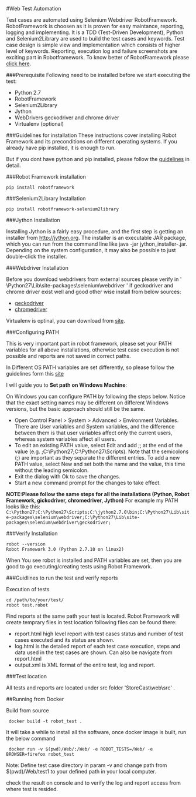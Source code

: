 #Web Test Automation

Test cases are automated using Selenium Webdriver RobotFramework. RobotFramework is choosen
as it is proven for easy maintance, reporting, logging and implementing. It is a TDD (Test-Driven Development),
Python and Selenium2Library are used to build the test cases and keywords.
Test case design is simple view and implementation which consists of higher level of keywords.
Reporting, execution log and failure screenshots are exciting part in Robotframework.
To know better of RobotFramework please [click here](http://robotframework.org/robotframework/#user-guide).

###Prerequisite
Following need to be installed before we start executing the test:
- Python 2.7
- RobotFramework
- Selenium2Library
- Jython
- WebDrivers geckodriver and chrome driver
- Virtualenv (optional)

###Guidelines for installation
These instructions cover installing Robot Framework and its preconditions on different operating systems.
If you already have pip installed, it is enough to run.

But if you dont have python and pip installed, please follow the [guidelines](https://github.com/robotframework/robotframework/blob/master/INSTALL.rst#python-installation) in detail.

###Robot Framework installation

```
pip install robotframework

```

###Selenium2Library Installation

```
pip install robotframework-selenium2library

```

###Jython Installation

Installing Jython is a fairly easy procedure, and the first step is getting an installer from http://jython.org.
The installer is an executable JAR package, which you can run from the command line like java -jar jython_installer-<version>.jar.
Depending on the system configuration, it may also be possible to just double-click the installer.

###Webdriver Installation

Before you download webdrivers from external sources please verify in ' \Python27\Lib\site-packages\selenium\webdriver '
if geckodriver and chrome driver exist well and good other wise install from below sources:

- [geckodriver](https://github.com/mozilla/geckodriver/releases)
- [chromedriver](https://sites.google.com/a/chromium.org/chromedriver/getting-started)

Virtualenv is optinal, you can download from [site](https://pypi.python.org/pypi/virtualenv).

###Configuring PATH

This is very important part in robot framework, please set your PATH variables for all above installations,
otherwise test case execution is not possible and reports are not saved in correct paths.

In Different OS PATH variables are set differently, so please follow the guidelines form this [site](https://github.com/robotframework/robotframework/blob/master/INSTALL.rst#configuring-path)

I will guide you to **Set path on Windows Machine**:

On Windows you can configure PATH by following the steps below. Notice that the exact setting names may be different on different Windows versions, but the basic approach should still be the same.

- Open Control Panel > System > Advanced > Environment Variables. There are User variables and System variables, and the difference between them is that user variables affect only the current users, whereas system variables affect all users.
- To edit an existing PATH value, select Edit and add ;<InstallationDir>;<ScriptsDir> at the end of the value (e.g. ;C:\Python27;C:\Python27\Scripts). Note that the semicolons (;) are important as they separate the different entries. To add a new PATH value, select New and set both the name and the value, this time without the leading semicolon.
- Exit the dialog with Ok to save the changes.
- Start a new command prompt for the changes to take effect.

**NOTE:Please follow the same steps for all the installations (Python, Robot Framework, gickodriver, chromedriver, Jython)**
For example my PATH looks like this:
`C:\Python27;C:\Python27\Scripts;C:\jython2.7.0\bin;C:\Python27\Lib\site-packages\selenium\webdriver;C:\Python27\Lib\site-packages\selenium\webdriver\geckodriver;`

###Verify Installation

```
robot --version
Robot Framework 3.0 (Python 2.7.10 on linux2)

```

When You see robot is installed and PATH variables are set, then you are good to go executing/creating tests using Robot Framework.

###Guidlines to run the test and verify reports

Execution of tests
```
cd /path/to/your/test/
robot test.robot

```
Find reports at the same path your test is located. Robot Framework will create temprary files in test location
following files can be found there:
- report.html high level report with test cases status and number of test cases executed and its status are shown.
- log.html is the detailed report of each test case execution, steps and data used in the test cases are shown. Can also be navigate from report.html
- output.xml is XML format of the entire test, log and report.

###Test location

All tests and reports are located under src folder 'StoreCast\web\src' .

##Running from Docker

Build from source

```
 docker build -t robot_test .

```
It will take a while to install all the software, once docker image is built, run the below command
```
 docker run -v $(pwd)/Web/:/Web/ -e ROBOT_TESTS=/Web/ -e BROWSER=firefox robot_test

```
Note: Define test case directory in param -v and change path from $(pwd)/Web/test1 to your defined path in your local computer.

check the result on console and to verify the log and report access from where test is resided.

